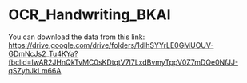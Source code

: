 # OCR_Handwriting_BKAI

You can download the data from this link: https://drive.google.com/drive/folders/1dlhSYYrLE0GMUOUV-GDmNcJs2_Tu4KYa?fbclid=IwAR2JHnQkTvMC0sKDtqtV7l7LxdBvmyTppV0Z7mDQe0NfJJ-qSZyhJkLm66A
